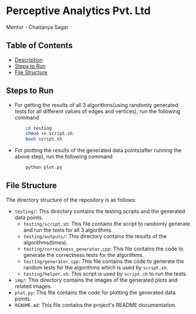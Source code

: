 # 

# Perceptive Analytics Pvt. Ltd

Mentor - Chaitanya Sagar


## Table of Contents
- [Description](##Description)
- [Steps to Run](##Steps-to-Run)
- [File Structure](##File-Structure)


## Steps to Run
- For getting the results of all 3 algorithms(using randomly generated tests for all different values of edges and vertices), run the following command
    ```bash
        cd testing
        chmod +x script.sh
        bash script.sh
    ```
- For plotting the results of the generated data points(after running the above step), run the following command
    ```bash
        python plot.py
    ```


## File Structure
The directory structure of the repository is as follows:
- `testing/`: This directory contains the testing scripts and the generated data points.
    - `testing/script.sh`: This file contains the script to randomly generate and run the tests for all 3 algorithms.
    - `testing/outputs/`: This directory contains the results of the algorithms(times).
    - `testing/correctness_generator.cpp`: This file contains the code to generate the correctness tests for the algorithms.
    - `testing/generator.cpp`: This file contains the code to generate the random tests for the algorithms which is used by `script.sh`.
    - `testing/helper.sh`: This script is used by `script.sh` to run the tests.
- `img/`: This directory contains the images of the generated plots and related images.
- `plot.py`: This file contains the code for plotting the generated data points.    
- `README.md`: This file contains the project's README documentation.
